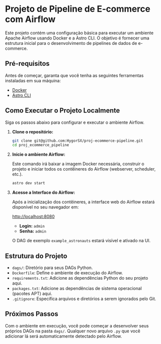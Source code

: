 # Projeto de Pipeline de E-commerce com Airflow

Este projeto contém uma configuração básica para executar um ambiente Apache Airflow usando Docker e a Astro CLI. O objetivo é fornecer uma estrutura inicial para o desenvolvimento de pipelines de dados de e-commerce.

## Pré-requisitos

Antes de começar, garanta que você tenha as seguintes ferramentas instaladas em sua máquina:

- [Docker](https://docs.docker.com/get-docker/)
- [Astro CLI](https://www.astronomer.io/docs/astro/cli/install-cli)

## Como Executar o Projeto Localmente

Siga os passos abaixo para configurar e executar o ambiente Airflow.

1. **Clone o repositório:**

   ```bash
   git clone git@github.com:HygorSX/proj-ecommerce-pipeline.git
   cd proj_ecommerce_pipeline
   ```

2. **Inicie o ambiente Airflow:**

   Este comando irá baixar a imagem Docker necessária, construir o projeto e iniciar todos os contêineres do Airflow (webserver, scheduler, etc.).

   ```bash
   astro dev start
   ```

3. **Acesse a Interface do Airflow:**

   Após a inicialização dos contêineres, a interface web do Airflow estará disponível no seu navegador em:

   [http://localhost:8080](http://localhost:8080)

   - **Login:** `admin`
   - **Senha:** `admin`

   O DAG de exemplo `example_astronauts` estará visível e ativado na UI.

## Estrutura do Projeto

- `dags/`: Diretório para seus DAGs Python.
- `Dockerfile`: Define o ambiente de execução do Airflow.
- `requirements.txt`: Adicione as dependências Python do seu projeto aqui.
- `packages.txt`: Adicione as dependências de sistema operacional (pacotes APT) aqui.
- `.gitignore`: Especifica arquivos e diretórios a serem ignorados pelo Git.

## Próximos Passos

Com o ambiente em execução, você pode começar a desenvolver seus próprios DAGs na pasta `dags/`. Qualquer novo arquivo `.py` que você adicionar lá será automaticamente detectado pelo Airflow.